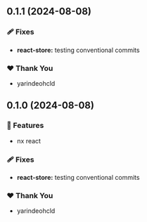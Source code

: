 ## 0.1.1 (2024-08-08)


### 🩹 Fixes

- **react-store:** testing conventional commits


### ❤️  Thank You

- yarindeohcld

## 0.1.0 (2024-08-08)


### 🚀 Features

- nx react


### 🩹 Fixes

- **react-store:** testing conventional commits


### ❤️  Thank You

- yarindeohcld